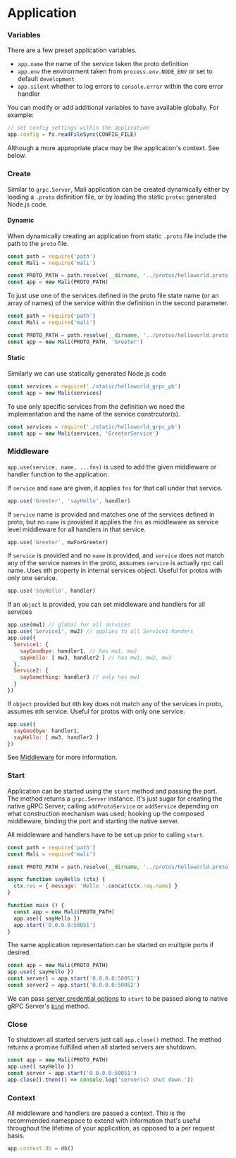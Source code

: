 # Application

### Variables

There are a few preset application variables.

* `app.name` the name of the service taken the proto definition
* `app.env` the environment taken from `process.env.NODE_ENV` or set to default `development`
* `app.silent` whether to log errors to `console.error` within the core error handler

You can modify or add additional variables to have available globally. For example:

```js
// set config settings within the application
app.config = fs.readFileSync(CONFIG_FILE)
```

Although a more appropriate place may be the application's context. See below.

### Create

Similar to `grpc.Server`, Mali application can be created dynamically either by
loading a `.proto` definition file, or by loading the static `protoc` generated
Node.js code.

#### Dynamic

When dynamically creating an application from static `.proto` file include the
path to the `proto` file.

```js
const path = require('path')
const Mali = require('mali')

const PROTO_PATH = path.resolve(__dirname, '../protos/helloworld.proto')
const app = new Mali(PROTO_PATH)
```

To just use one of the services defined in the proto file state name (or an array of names) of the 
service  within the definition in the second parameter.

```js
const path = require('path')
const Mali = require('mali')

const PROTO_PATH = path.resolve(__dirname, '../protos/helloworld.proto')
const app = new Mali(PROTO_PATH, 'Greeter')
```

#### Static

Similarly we can use statically generated Node.js code

```js
const services = require('./static/helloworld_grpc_pb')
const app = new Mali(services)
```

To use only specific services from the definition we need the implementation
and the name of the service constrcutor(s).

```js
const services = require('./static/helloworld_grpc_pb')
const app = new Mali(services, 'GreeterService')
```

### Middleware

`app.use(service, name, ...fns)` is used to add the given middleware or handler function to the application.

If `service` and `name` are given, it applies `fns` for that call under that service.

```js
app.use('Greeter', 'sayHello', handler)
```

If `service` name is provided and matches one of the services defined in proto, but no `name` is 
provided it applies the `fns` as middleware as service level middleware for all handlers in that service.

```js
app.use('Greeter', mwForGreeter)
```

If `service` is provided and no `name` is provided, and `service` does not match any of the service 
names in the proto, assumes `service` is actually rpc call name. Uses `0`th property in internal 
services object. Useful for protos with only one service.

```js
app.use('sayHello', handler)
```

If an `object` is provided, you can set middleware and handlers for all services

```js
app.use(mw1) // global for all services
app.use('Service1', mw2) // applies to all Service1 handers
app.use({
  Service1: {
    sayGoodbye: handler1, // has mw1, mw2
    sayHello: [ mw3, handler2 ] // has mw1, mw2, mw3
  },
  Service2: {
    saySomething: handler3 // only has mw1
  }
})
```

If `object` provided but `0`th key does not match any of the services in proto, assumes `0`th service.
Useful for protos with only one service.

```js
app.use({
  sayGoodbye: handler1, 
  sayHello: [ mw3, handler2 ] 
})
```

See [Middleware](http://mali.github.io/middleware) for more information.

### Start

Application can be started using the `start` method and passing the port. The method returns a
`grpc.Server` instance. It's just sugar for creating the native gRPC Server; calling
`addProtoService` or `addService` depending on what construction mechanism was used;
hooking up the composed middleware, binding the port and starting the native server.

All middleware and handlers have to be set up prior to calling `start`.

```js
const path = require('path')
const Mali = require('mali')

const PROTO_PATH = path.resolve(__dirname, '../protos/helloworld.proto')

async function sayHello (ctx) {
  ctx.res = { message: 'Hello '.concat(ctx.req.name) }
}

function main () {
  const app = new Mali(PROTO_PATH)
  app.use({ sayHello })
  app.start('0.0.0.0:50051')
}
```

The same application representation can be started on multiple ports if desired.

```js
const app = new Mali(PROTO_PATH)
app.use({ sayHello })
const server1 = app.start('0.0.0.0:50051')
const server2 = app.start('0.0.0.0:50052')
```

We can pass [server credential options](http://www.grpc.io/grpc/node/global.html#ServerCredentials)
to `start` to be passed along to native gRPC Server's [`bind`](http://www.grpc.io/grpc/node/module-src_server-Server.html) method.

### Close

To shutdown all started servers just call `app.close()` method. The method returns
a promise fulfilled when all started servers are shutdown.

```js
const app = new Mali(PROTO_PATH)
app.use({ sayHello })
const server = app.start('0.0.0.0:50051')
app.close().then(() => console.log('server(s) shut down.'))
```

### Context

All middleware and handlers are passed a context. This is the recommended namespace
to extend with information that's useful throughout the lifetime of your application,
as opposed to a per request basis.

```js
app.context.db = db()
```

